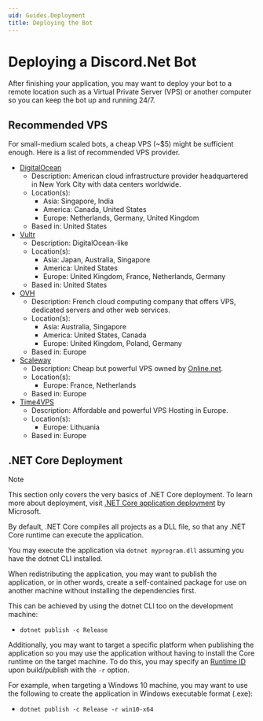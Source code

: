 ```yaml
---
uid: Guides.Deployment
title: Deploying the Bot
---
```


# Deploying a Discord.Net Bot

After finishing your application, you may want to deploy your bot to a
remote location such as a Virtual Private Server (VPS) or another
computer so you can keep the bot up and running 24/7.

## Recommended VPS

For small-medium scaled bots, a cheap VPS (~$5) might be sufficient
enough. Here is a list of recommended VPS provider.

* [DigitalOcean](https://www.digitalocean.com/)
  * Description: American cloud infrastructure provider headquartered
    in New York City with data centers worldwide.
  * Location(s):
    * Asia: Singapore, India
    * America: Canada, United States
    * Europe: Netherlands, Germany, United Kingdom
  * Based in: United States
* [Vultr](https://www.vultr.com/)
  * Description: DigitalOcean-like
  * Location(s):
    * Asia: Japan, Australia, Singapore
    * America: United States
    * Europe: United Kingdom, France, Netherlands, Germany
  * Based in: United States
* [OVH](https://www.ovh.com/)
  * Description: French cloud computing company that offers VPS,
    dedicated servers and other web services.
  * Location(s):
    * Asia: Australia, Singapore
    * America: United States, Canada
    * Europe: United Kingdom, Poland, Germany
  * Based in: Europe
* [Scaleway](https://www.scaleway.com/)
  * Description: Cheap but powerful VPS owned by [Online.net](https://online.net/).
  * Location(s):
    * Europe: France, Netherlands
  * Based in: Europe
* [Time4VPS](https://www.time4vps.eu/)
  * Description: Affordable and powerful VPS Hosting in Europe.
  * Location(s):
    * Europe: Lithuania
  * Based in: Europe

## .NET Core Deployment

> [!NOTE]
> This section only covers the very basics of .NET Core deployment.
> To learn more about deployment, visit [.NET Core application deployment]
> by Microsoft.

By default, .NET Core compiles all projects as a DLL file, so that any
.NET Core runtime can execute the application.

You may execute the application via `dotnet myprogram.dll` assuming you
have the dotnet CLI installed.

When redistributing the application, you may want to publish the
application, or in other words, create a self-contained package
for use on another machine without installing the dependencies first.

This can be achieved by using the dotnet CLI too on the development
machine:

* `dotnet publish -c Release`

Additionally, you may want to target a specific platform when
publishing the application so you may use the application without
having to install the Core runtime on the target machine. To do this,
you may specify an [Runtime ID] upon build/publish with the `-r`
option.

For example, when targeting a Windows 10 machine, you may want to use
the following to create the application in Windows executable
format (.exe):

* `dotnet publish -c Release -r win10-x64`

[.NET Core application deployment]: https://docs.microsoft.com/en-us/dotnet/core/deploying/
[Runtime ID]: https://docs.microsoft.com/en-us/dotnet/core/rid-catalog